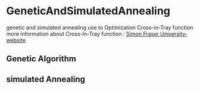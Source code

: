# GeneticAndSimulatedAnnealing
genetic and simulated annealing use to Optimization Cross-in-Tray function <br>
more information about Cross-In-Tray function : [Simon Fraser University-website](https://www.sfu.ca/~ssurjano/crossit.html)
## Genetic Algorithm
## simulated Annealing

